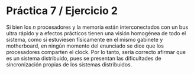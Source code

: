 # Práctica 7 / Ejercicio 2

Si bien los $n$ procesadores y la memoria están interconectados con un bus ultra rápido y a efectos prácticos tienen una visión homogénea de todo el sistema, como si estuviesen físicamente en el mismo gabinete y motherboard, en ningún momento del enunciado se dice que los procesadores comparten el clock. Por lo tanto, sería correcto afirmar que es un sistema distribuido, pues se presentan las dificultades de sincronización propias de los sistemas distribuidos.

